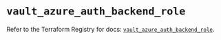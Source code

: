 # `vault_azure_auth_backend_role`

Refer to the Terraform Registry for docs: [`vault_azure_auth_backend_role`](https://registry.terraform.io/providers/hashicorp/vault/5.2.1/docs/resources/azure_auth_backend_role).
